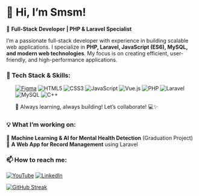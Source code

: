 <!DOCTYPE html>
<html>

<head>
  <meta charset="utf-8">
  <meta name="viewport" content="width=device-width, initial-scale=1.0">

  <link rel="stylesheet" href="https://stackedit.io/style.css" />
</head>

<body class="stackedit">
  <div class="stackedit__html"><h1 id="👋-hi-im-smsm">👋 Hi, I’m Smsm!</h1>
<p>🚀 <strong>Full-Stack Developer | PHP &amp; Laravel Specialist</strong></p>
<p>I’m a passionate full-stack developer with experience in building scalable web applications. I specialize in <strong>PHP, Laravel, JavaScript (ES6), MySQL, and modern web technologies</strong>. My focus is on creating efficient, user-friendly, and high-performance applications.</p>
<h3 id="🔧-tech-stack--skills">🔧 Tech Stack &amp; Skills:</h3>
<ul>
<a href="https://www.figma.com/files/team/1373008107619653846/recents-and-sharing?fuid=1181619933157045328"><img src="https://img.shields.io/badge/Figma-%23F24E1E.svg?style=for-the-badge&logo=figma&logoColor=white" alt="Figma" /></a>
  <img src="https://img.shields.io/badge/HTML5-%23E34F26.svg?style=for-the-badge&logo=html5&logoColor=white" alt="HTML5" />
<img src="https://img.shields.io/badge/CSS3-%231572B6.svg?style=for-the-badge&logo=css3&logoColor=white" alt="CSS3" />
<img src="https://img.shields.io/badge/JavaScript-%23F7DF1E.svg?style=for-the-badge&logo=javascript&logoColor=black" alt="JavaScript" />
<img src="https://img.shields.io/badge/Vue.js-%2342b983.svg?style=for-the-badge&logo=vue.js&logoColor=white" alt="Vue.js" />
<img src="https://img.shields.io/badge/PHP-%23777BB4.svg?style=for-the-badge&logo=php&logoColor=white" alt="PHP" />
<img src="https://img.shields.io/badge/Laravel-%23FF2D20.svg?style=for-the-badge&logo=laravel&logoColor=white" alt="Laravel" />
<img src="https://img.shields.io/badge/MySQL-%2300758F.svg?style=for-the-badge&logo=mysql&logoColor=white" alt="MySQL" />
<img src="https://img.shields.io/badge/C++-%2300599C.svg?style=for-the-badge&logo=c%2B%2B&logoColor=white" alt="C++" />
<p>🚀 Always learning, always building! Let’s collaborate! 💻✨</p>
</ul>
<h3 id="💡-what-i’m-working-on">💡 What I’m working on:</h3>
<p>🔹 <strong>Machine Learning &amp; AI for Mental Health Detection</strong> (Graduation Project)<br>
🔹 <strong>A Web App for Record Management</strong> using Laravel</p>
    
<h3 id="📫-how-to-reach-me">📫 How to reach me:</h3>
<a href="https://www.youtube.com/@CodingwithAnsam"><img src="https://img.shields.io/badge/YouTube-%23FF0000.svg?style=for-the-badge&logo=YouTube&logoColor=white" alt="YouTube" /></a> 
<a href="https://www.linkedin.com/in/ansam-yaseen-3b7a781b7/"><img src="https://img.shields.io/badge/LinkedIn-%230077B5.svg?style=for-the-badge&logo=linkedin&logoColor=white" alt="LinkedIn" /></a>
</div>

  <a href="https://git.io/streak-stats"><img src="https://streak-stats.demolab.com?user=ansamyaseen&theme=vue&border_radius=5.9&mode=weekly" alt="GitHub Streak" /></a>


</body>

</html>

